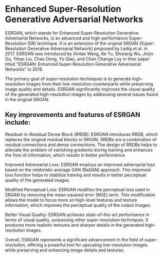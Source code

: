 
# Enhanced Super-Resolution Generative Adversarial Networks
ESRGAN, which stands for Enhanced Super-Resolution Generative Adversarial Networks, is an advanced and high-performance Super-Resolution (SR) technique. It is an extension of the original SRGAN (Super-Resolution Generative Adversarial Network) proposed by Ledig et al. in 2017. ESRGAN was introduced by Xintao Wang, Ke Yu, Shixiang Wu, Jinjin Gu, Yihao Liu, Chao Dong, Yu Qiao, and Chen Change Loy in their paper titled "ESRGAN: Enhanced Super-Resolution Generative Adversarial Networks" in 2018.

The primary goal of super-resolution techniques is to generate high-resolution images from their low-resolution counterparts while preserving image quality and details. ESRGAN significantly improves the visual quality of the generated high-resolution images by addressing several issues found in the original SRGAN.

## Key improvements and features of ESRGAN include:

Residual-in-Residual Dense Block (RRDB): ESRGAN introduces RRDB, which replaces the original residual blocks in SRGAN. RRDBs are a combination of residual connections and dense connections. The design of RRDBs helps to alleviate the problem of vanishing gradients during training and enhances the flow of information, which results in better performance.

Improved Adversarial Loss: ESRGAN employs an improved adversarial loss based on the relativistic average GAN (RaGAN) approach. This improved loss function helps to stabilize training and results in better perceptual quality of the generated images.

Modified Perceptual Loss: ESRGAN modifies the perceptual loss used in SRGAN by removing the mean squared error (MSE) term. This modification allows the model to focus more on high-level features and texture information, which improves the perceptual quality of the output images.

Better Visual Quality: ESRGAN achieves state-of-the-art performance in terms of visual quality, surpassing other super-resolution techniques. It produces more realistic textures and sharper details in the generated high-resolution images.

Overall, ESRGAN represents a significant advancement in the field of super-resolution, offering a powerful tool for upscaling low-resolution images while preserving and enhancing image details and textures.